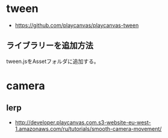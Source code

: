 # tween
- https://github.com/playcanvas/playcanvas-tween
## ライブラリーを追加方法
tween.jsをAssetフォルダに追加する。


# camera
## lerp
- http://developer.playcanvas.com.s3-website-eu-west-1.amazonaws.com/ru/tutorials/smooth-camera-movement/
